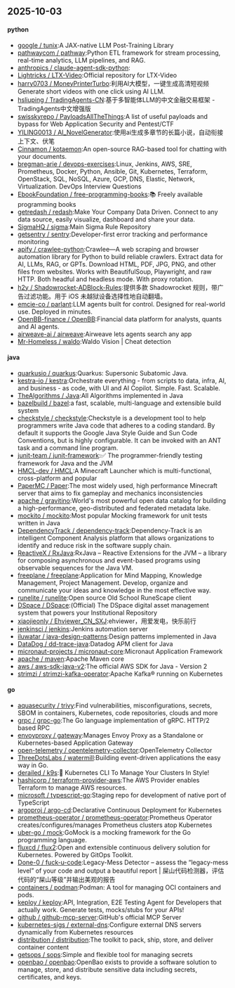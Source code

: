 ## 2025-10-03

#### python
* [google / tunix](https://github.com/google/tunix):A JAX-native LLM Post-Training Library
* [pathwaycom / pathway](https://github.com/pathwaycom/pathway):Python ETL framework for stream processing, real-time analytics, LLM pipelines, and RAG.
* [anthropics / claude-agent-sdk-python](https://github.com/anthropics/claude-agent-sdk-python):
* [Lightricks / LTX-Video](https://github.com/Lightricks/LTX-Video):Official repository for LTX-Video
* [harry0703 / MoneyPrinterTurbo](https://github.com/harry0703/MoneyPrinterTurbo):利用AI大模型，一键生成高清短视频 Generate short videos with one click using AI LLM.
* [hsliuping / TradingAgents-CN](https://github.com/hsliuping/TradingAgents-CN):基于多智能体LLM的中文金融交易框架 - TradingAgents中文增强版
* [swisskyrepo / PayloadsAllTheThings](https://github.com/swisskyrepo/PayloadsAllTheThings):A list of useful payloads and bypass for Web Application Security and Pentest/CTF
* [YILING0013 / AI_NovelGenerator](https://github.com/YILING0013/AI_NovelGenerator):使用ai生成多章节的长篇小说，自动衔接上下文、伏笔
* [Cinnamon / kotaemon](https://github.com/Cinnamon/kotaemon):An open-source RAG-based tool for chatting with your documents.
* [bregman-arie / devops-exercises](https://github.com/bregman-arie/devops-exercises):Linux, Jenkins, AWS, SRE, Prometheus, Docker, Python, Ansible, Git, Kubernetes, Terraform, OpenStack, SQL, NoSQL, Azure, GCP, DNS, Elastic, Network, Virtualization. DevOps Interview Questions
* [EbookFoundation / free-programming-books](https://github.com/EbookFoundation/free-programming-books):📚 Freely available programming books
* [getredash / redash](https://github.com/getredash/redash):Make Your Company Data Driven. Connect to any data source, easily visualize, dashboard and share your data.
* [SigmaHQ / sigma](https://github.com/SigmaHQ/sigma):Main Sigma Rule Repository
* [getsentry / sentry](https://github.com/getsentry/sentry):Developer-first error tracking and performance monitoring
* [apify / crawlee-python](https://github.com/apify/crawlee-python):Crawlee—A web scraping and browser automation library for Python to build reliable crawlers. Extract data for AI, LLMs, RAG, or GPTs. Download HTML, PDF, JPG, PNG, and other files from websites. Works with BeautifulSoup, Playwright, and raw HTTP. Both headful and headless mode. With proxy rotation.
* [h2y / Shadowrocket-ADBlock-Rules](https://github.com/h2y/Shadowrocket-ADBlock-Rules):提供多款 Shadowrocket 规则，带广告过滤功能。用于 iOS 未越狱设备选择性地自动翻墙。
* [emcie-co / parlant](https://github.com/emcie-co/parlant):LLM agents built for control. Designed for real-world use. Deployed in minutes.
* [OpenBB-finance / OpenBB](https://github.com/OpenBB-finance/OpenBB):Financial data platform for analysts, quants and AI agents.
* [airweave-ai / airweave](https://github.com/airweave-ai/airweave):Airweave lets agents search any app
* [Mr-Homeless / waldo](https://github.com/Mr-Homeless/waldo):Waldo Vision | Cheat detection

#### java
* [quarkusio / quarkus](https://github.com/quarkusio/quarkus):Quarkus: Supersonic Subatomic Java.
* [kestra-io / kestra](https://github.com/kestra-io/kestra):Orchestrate everything - from scripts to data, infra, AI, and business - as code, with UI and AI Copilot. Simple. Fast. Scalable.
* [TheAlgorithms / Java](https://github.com/TheAlgorithms/Java):All Algorithms implemented in Java
* [bazelbuild / bazel](https://github.com/bazelbuild/bazel):a fast, scalable, multi-language and extensible build system
* [checkstyle / checkstyle](https://github.com/checkstyle/checkstyle):Checkstyle is a development tool to help programmers write Java code that adheres to a coding standard. By default it supports the Google Java Style Guide and Sun Code Conventions, but is highly configurable. It can be invoked with an ANT task and a command line program.
* [junit-team / junit-framework](https://github.com/junit-team/junit-framework):✅ The programmer-friendly testing framework for Java and the JVM
* [HMCL-dev / HMCL](https://github.com/HMCL-dev/HMCL):A Minecraft Launcher which is multi-functional, cross-platform and popular
* [PaperMC / Paper](https://github.com/PaperMC/Paper):The most widely used, high performance Minecraft server that aims to fix gameplay and mechanics inconsistencies
* [apache / gravitino](https://github.com/apache/gravitino):World's most powerful open data catalog for building a high-performance, geo-distributed and federated metadata lake.
* [mockito / mockito](https://github.com/mockito/mockito):Most popular Mocking framework for unit tests written in Java
* [DependencyTrack / dependency-track](https://github.com/DependencyTrack/dependency-track):Dependency-Track is an intelligent Component Analysis platform that allows organizations to identify and reduce risk in the software supply chain.
* [ReactiveX / RxJava](https://github.com/ReactiveX/RxJava):RxJava – Reactive Extensions for the JVM – a library for composing asynchronous and event-based programs using observable sequences for the Java VM.
* [freeplane / freeplane](https://github.com/freeplane/freeplane):Application for Mind Mapping, Knowledge Management, Project Management. Develop, organize and communicate your ideas and knowledge in the most effective way.
* [runelite / runelite](https://github.com/runelite/runelite):Open source Old School RuneScape client
* [DSpace / DSpace](https://github.com/DSpace/DSpace):(Official) The DSpace digital asset management system that powers your Institutional Repository
* [xiaojieonly / Ehviewer_CN_SXJ](https://github.com/xiaojieonly/Ehviewer_CN_SXJ):ehviewer，用爱发电，快乐前行
* [jenkinsci / jenkins](https://github.com/jenkinsci/jenkins):Jenkins automation server
* [iluwatar / java-design-patterns](https://github.com/iluwatar/java-design-patterns):Design patterns implemented in Java
* [DataDog / dd-trace-java](https://github.com/DataDog/dd-trace-java):Datadog APM client for Java
* [micronaut-projects / micronaut-core](https://github.com/micronaut-projects/micronaut-core):Micronaut Application Framework
* [apache / maven](https://github.com/apache/maven):Apache Maven core
* [aws / aws-sdk-java-v2](https://github.com/aws/aws-sdk-java-v2):The official AWS SDK for Java - Version 2
* [strimzi / strimzi-kafka-operator](https://github.com/strimzi/strimzi-kafka-operator):Apache Kafka® running on Kubernetes

#### go
* [aquasecurity / trivy](https://github.com/aquasecurity/trivy):Find vulnerabilities, misconfigurations, secrets, SBOM in containers, Kubernetes, code repositories, clouds and more
* [grpc / grpc-go](https://github.com/grpc/grpc-go):The Go language implementation of gRPC. HTTP/2 based RPC
* [envoyproxy / gateway](https://github.com/envoyproxy/gateway):Manages Envoy Proxy as a Standalone or Kubernetes-based Application Gateway
* [open-telemetry / opentelemetry-collector](https://github.com/open-telemetry/opentelemetry-collector):OpenTelemetry Collector
* [ThreeDotsLabs / watermill](https://github.com/ThreeDotsLabs/watermill):Building event-driven applications the easy way in Go.
* [derailed / k9s](https://github.com/derailed/k9s):🐶 Kubernetes CLI To Manage Your Clusters In Style!
* [hashicorp / terraform-provider-aws](https://github.com/hashicorp/terraform-provider-aws):The AWS Provider enables Terraform to manage AWS resources.
* [microsoft / typescript-go](https://github.com/microsoft/typescript-go):Staging repo for development of native port of TypeScript
* [argoproj / argo-cd](https://github.com/argoproj/argo-cd):Declarative Continuous Deployment for Kubernetes
* [prometheus-operator / prometheus-operator](https://github.com/prometheus-operator/prometheus-operator):Prometheus Operator creates/configures/manages Prometheus clusters atop Kubernetes
* [uber-go / mock](https://github.com/uber-go/mock):GoMock is a mocking framework for the Go programming language.
* [fluxcd / flux2](https://github.com/fluxcd/flux2):Open and extensible continuous delivery solution for Kubernetes. Powered by GitOps Toolkit.
* [Done-0 / fuck-u-code](https://github.com/Done-0/fuck-u-code):Legacy-Mess Detector – assess the “legacy-mess level” of your code and output a beautiful report | 屎山代码检测器，评估代码的“屎山等级”并输出美观的报告
* [containers / podman](https://github.com/containers/podman):Podman: A tool for managing OCI containers and pods.
* [keploy / keploy](https://github.com/keploy/keploy):API, Integration, E2E Testing Agent for Developers that actually work. Generate tests, mocks/stubs for your APIs!
* [github / github-mcp-server](https://github.com/github/github-mcp-server):GitHub's official MCP Server
* [kubernetes-sigs / external-dns](https://github.com/kubernetes-sigs/external-dns):Configure external DNS servers dynamically from Kubernetes resources
* [distribution / distribution](https://github.com/distribution/distribution):The toolkit to pack, ship, store, and deliver container content
* [getsops / sops](https://github.com/getsops/sops):Simple and flexible tool for managing secrets
* [openbao / openbao](https://github.com/openbao/openbao):OpenBao exists to provide a software solution to manage, store, and distribute sensitive data including secrets, certificates, and keys.
